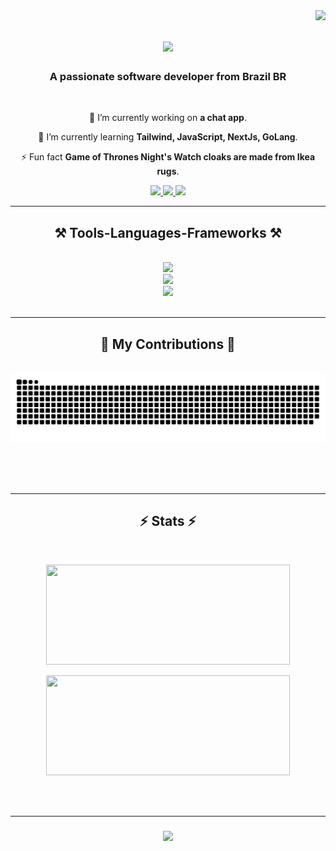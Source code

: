 <img align="right" src="https://visitor-badge.laobi.icu/badge?page_id=anonimoDoGithub.anonimoDoGithub" />

<h1 align="center">
    <img src="https://readme-typing-svg.herokuapp.com/?font=Righteous&size=35&center=true&vCenter=true&width=500&height=70&duration=4000&lines=Hi+There!+👋;+I'm+Sérgio+Felipe!;" />
</h1>

<h3 align="center">A passionate software developer from Brazil BR</h3>

<br/>

<div align="center">
 
 🔭 I’m currently working on **a chat app**.
 
 🌱 I’m currently learning **Tailwind, JavaScript, NextJs, GoLang**.

 ⚡ Fun fact **Game of Thrones Night's Watch cloaks are made from Ikea rugs**.
 
</div>

<div align="center"> 
  <a href="https://www.linkedin.com/in/sergiofelipetec/">
    <img src="https://img.shields.io/badge/Gmail-333333?style=for-the-badge&logo=gmail&logoColor=red" />
  </a>
  <a href="https://www.linkedin.com/in/sergiofelipetec/" target="_blank">
    <img src="https://img.shields.io/badge/LinkedIn-0077B5?style=for-the-badge&logo=linkedin&logoColor=white" target="_blank" />
  </a>
  <a href="[https://github.com/anonimoDoGithub/anonimoDoGithub](https://www.linkedin.com/in/sergiofelipetec/)" target="_blank">
     <img src="https://img.shields.io/badge/Portfolio-FF5722?style=for-the-badge&logo=todoist&logoColor=white" target="_blank" /> <!-- sqlite, safari, google-chrome are other good icon options -->
  </a>
</div>

<hr/>

<h2 align="center">⚒️ Tools-Languages-Frameworks ⚒️</h2>
<br/>
<div align="center">
    <img src="https://skillicons.dev/icons?i=figma,vscode,github,git,vercel" /><br>
    <img src="https://skillicons.dev/icons?i=html,css,javascript,go" /><br>
    <img src="https://skillicons.dev/icons?i=sass,tailwind,typescript,next,nodejs" /><br>
</div>

<br/>
<hr/>

<div align="center">
  <h2>🐍 My Contributions 🐍</h2>
  <br>
  <img alt="snake eating my contributions" src="https://raw.githubusercontent.com/anonimoDoGithub/anonimoDoGithub/output/github-contribution-grid-snake.svg" />
  
  <br/><br/><br/>
</div>

<hr/>

<h2 align="center">⚡ Stats ⚡</h2>
<br>
<div align=center>
  <figure><img width=390 height="160em" src="https://github-readme-stats.vercel.app/api?username=anonimoDoGithub&show_icons=true&theme=dracula&include_all_commits=true&count_private=true"/></figure>
  <figure><img width=390 height="160em" src="https://github-readme-stats.vercel.app/api/top-langs/?username=anonimoDoGithub&layout=compact&langs_count=7&theme=dracula"/></figure>
</div>

<br/><br/>
<hr/>

<h3 align="center">
    <img src="https://readme-typing-svg.herokuapp.com/?font=Righteous&size=25&center=true&vCenter=true&width=500&height=70&duration=4000&lines=Thanks+for+visiting!+✌️;+Shoot+me+a+message+on+Linkedin!;I'm+always+down+to+collab+:)">
</h3>

<br/>
